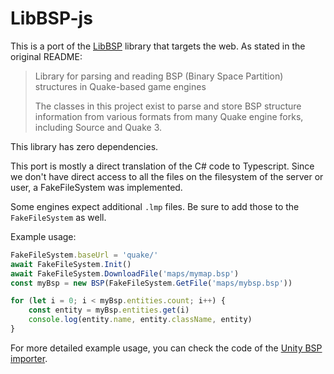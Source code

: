 # LibBSP-js

This is a port of the [LibBSP](https://github.com/wfowler1/LibBSP) library that targets the web. As stated in the
original README:
> Library for parsing and reading BSP (Binary Space Partition) structures in Quake-based game engines
>
> The classes in this project exist to parse and store BSP structure information from various formats from many Quake
> engine forks, including Source and Quake 3.

This library has zero dependencies.

This port is mostly a direct translation of the C# code to Typescript. Since we don't have direct access to all the
files on the filesystem of the server or user, a FakeFileSystem was implemented.

Some engines expect additional `.lmp` files. Be sure to add those to the `FakeFileSystem` as well.

Example usage:

```js
FakeFileSystem.baseUrl = 'quake/'
await FakeFileSystem.Init()
await FakeFileSystem.DownloadFile('maps/mymap.bsp')
const myBsp = new BSP(FakeFileSystem.GetFile('maps/mybsp.bsp'))

for (let i = 0; i < myBsp.entities.count; i++) {
    const entity = myBsp.entities.get(i)
    console.log(entity.name, entity.className, entity)
}
```

For more detailed example usage, you can check the code of
the [Unity BSP importer](https://github.com/wfowler1/Unity3D-BSP-Importer).